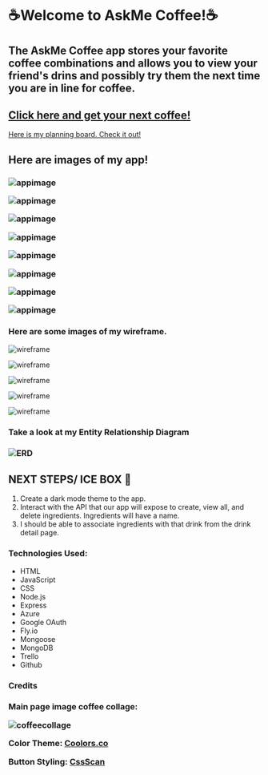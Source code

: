 <h1> ☕️Welcome to AskMe Coffee!☕️</h1>

<h2> The AskMe Coffee app stores your favorite coffee combinations and allows you to view your friend's drins and possibly try them the next time you are in line for coffee.</h2>

<h2>
<a href="https://askmecoffee.fly.dev/"> Click here and get your next coffee!</a>
</h2>

<a href="https://trello.com/invite/b/QXgQscWT/ATTI0050b7605840b13859173e7333e72a7cBBA23BFE/askme-coffee"> Here is my planning board. Check it out!</a>
<h2>Here are images of my app!<h3>

![appimage](public/images/appstartpage.png)

![appimage](public/images/apphomepage.png)

![appimage](public/images/drinksindexpage.png)

![appimage](public/images/drinkdetails1.png)

![appimage](public/images/drinkdetails2.png)

![appimage](public/images/editdrinkform.png)

![appimage](public/images/profilesindexpage.png)

![appimage](public/images/profiledrinkindex.png)

<h3>Here are some images of my wireframe.</h3>

![wireframe](images/../public/images/Screenshot_2023-01-13_at_3.25.28_PM.png)

![wireframe](images/../public/images/Screenshot_2023-01-13_at_3.25.47_PM.png)

![wireframe](images/../public/images/Screenshot_2023-01-13_at_3.25.58_PM.png)

![wireframe](images/../public/images/Screenshot_2023-01-13_at_3.26.08_PM.png)

![wireframe](images/../public/images/Screenshot_2023-01-13_at_3.26.54_PM.png)

<h3>Take a look at my Entity Relationship Diagram<h3>

![ERD](images/../public/images/Screenshot_2023-01-13_at_2.00.29_PM.png)

<h2> NEXT STEPS/ ICE BOX 🧊 </h2>

<ol>
  <li>Create a dark mode theme to the app.</li>
  <li>Interact with the API that our app will expose to create, view all, and delete ingredients. Ingredients will have a name.</li>
  <li>I should be able to associate ingredients with that drink from the drink detail page.</li>
</ol>

<h3> Technologies Used: </h3>

<ul>
  <li> HTML</li>
  <li>JavaScript</li>
  <li>CSS</li>
  <li> Node.js</li>
  <li>Express</li>
  <li>Azure</li>
  <li> Google OAuth</li>
  <li>Fly.io</li>
  <li>Mongoose</li>
  <li> MongoDB</li>
  <li>Trello</li>
  <li>Github</li>
</ul>

<h3> Credits <h3>
Main page image coffee collage:

 ![coffeecollage](https://client.apps.us.bluescape.com/ZA8JM0Ah3V_OlhTZCLD_?objectId=63c8d0c226e015e9475853f7)

 Color Theme: [Coolors.co](https://coolors.co)

 Button Styling: [CssScan](https://getcssscan.com/css-buttons-examples)
